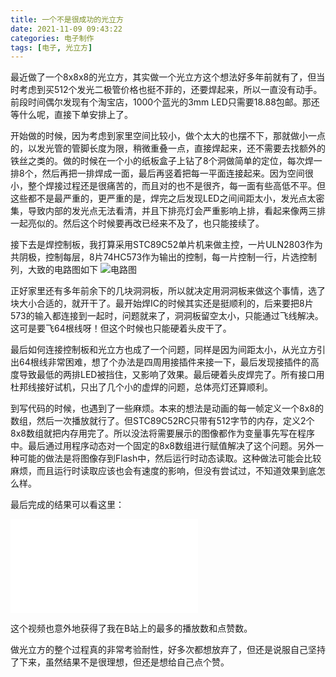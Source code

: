 ```yaml
---
title: 一个不是很成功的光立方
date: 2021-11-09 09:43:22
categories: 电子制作
tags: [电子, 光立方]
---
```


最近做了一个8x8x8的光立方，其实做一个光立方这个想法好多年前就有了，但当时考虑到买512个发光二极管价格也挺不菲的，还要焊起来，所以一直没有动手。前段时间偶尔发现有个淘宝店，1000个蓝光的3mm LED只需要18.88包邮。那还等什么呢，直接下单安排上了。

开始做的时候，因为考虑到家里空间比较小，做个太大的也摆不下，那就做小一点的，以发光管的管脚长度为限，稍微重叠一点，直接焊起来，还不需要去找额外的铁丝之类的。做的时候在一个小的纸板盒子上钻了8个洞做简单的定位，每次焊一排8个，然后再把一排焊成一面，最后再竖着把每一平面连接起来。因为空间很小，整个焊接过程还是很痛苦的，而且对的也不是很齐，每一面有些高低不平。但这些都不是最严重的，更严重的是，焊完之后发现LED之间间距太小，发光点太密集，导致内部的发光点无法看清，并且下排亮灯会严重影响上排，看起来像两三排一起亮似的。然后这个时候要再改已经来不及了，也只能接续了。

接下去是焊控制板，我打算采用STC89C52单片机来做主控，一片ULN2803作为共阴极，控制每层，8片74HC573作为输出的控制，每一片控制一行，片选控制列，大致的电路图如下
![电路图](circuit.png)

正好家里还有多年前余下的几块洞洞板，所以就决定用洞洞板来做这个事情，选了块大小合适的，就开干了。最开始焊IC的时候其实还是挺顺利的，后来要把8片573的输入都连接到一起时，问题就来了，洞洞板留空太小，只能通过飞线解决。这可是要飞64根线呀！但这个时候也只能硬着头皮干了。

最后如何连接控制板和光立方也成了一个问题，同样是因为间距太小，从光立方引出64根线非常困难，想了个办法是四周用接插件来接一下，最后发现接插件的高度导致最低的两排LED被挡住，又影响了效果。最后硬着头皮焊完了。所有接口用杜邦线接好试机，只出了几个小的虚焊的问题，总体亮灯还算顺利。

到写代码的时候，也遇到了一些麻烦。本来的想法是动画的每一帧定义一个8x8的数组，然后一次播放就行了。但STC89C52RC只带有512字节的内存，定义2个8x8数组就把内存用完了。所以没法将需要展示的图像都作为变量事先写在程序中。最后通过用程序动态对一个固定的8x8数组进行赋值解决了这个问题。另外一种可能的做法是将图像存到Flash中，然后运行时动态读取。这种做法可能会比较麻烦，而且运行时读取应该也会有速度的影响，但没有尝试过，不知道效果到底怎么样。

最后完成的结果可以看这里：
<iframe src="//player.bilibili.com/player.html?aid=764081221&bvid=BV1Rr4y1C7vK&cid=437948259&page=1" scrolling="no" border="0" frameborder="no" framespacing="0" allowfullscreen="true"> </iframe>

这个视频也意外地获得了我在B站上的最多的播放数和点赞数。

做光立方的整个过程真的非常考验耐性，好多次都想放弃了，但还是说服自己坚持了下来，虽然结果不是很理想，但还是想给自己点个赞。
